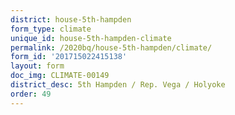 ```yaml
---
district: house-5th-hampden
form_type: climate
unique_id: house-5th-hampden-climate
permalink: /2020bq/house-5th-hampden/climate/
form_id: '201715022415138'
layout: form
doc_img: CLIMATE-00149
district_desc: 5th Hampden / Rep. Vega / Holyoke
order: 49
---
```

